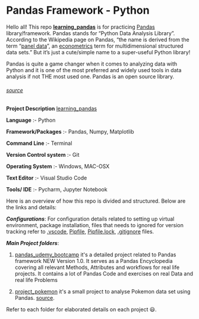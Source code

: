 # Pandas Framework - Python

Hello all! This repo **[learning_pandas](https://github.com/vandanagarg/learning_pandas)** is for practicing [Pandas](https://pandas.pydata.org/) library/framework. Pandas stands for “Python Data Analysis Library”. According to the Wikipedia page on Pandas, “the name is derived from the term “[panel data](https://en.wikipedia.org/wiki/Panel_data)”, an [econometrics](https://en.wikipedia.org/wiki/Econometrics) term for multidimensional structured data sets.” But it’s just a cute/simple name to a super-useful Python library!

Pandas is quite a game changer when it comes to analyzing data with Python and it is one of the most preferred and widely used tools in data analysis if not THE most used one. Pandas is an open source library.

###### [source](https://towardsdatascience.com/a-quick-introduction-to-the-pandas-python-library-f1b678f34673)

**Project Description** [learning_pandas](https://github.com/vandanagarg/learning_pandas)

**Language** :- Python

**Framework/Packages** :- Pandas, Numpy, Matplotlib

**Command Line** :- Terminal

**Version Control system** :- Git

**Operating System** :- Windows, MAC-OSX

**Text Editor** :-  Visual Studio Code

**Tools/ IDE** :-  Pycharm, Jupyter Notebook

Here is an overview of how this repo is divided and structured. Below are the links and details:

_**Configurations**_: For configuration details related to setting up virtual environment, package installation, files that needs to ignored for version tracking refer to [.vscode](https://github.com/vandanagarg/learning_pandas/tree/master/.vscode), [Pipfile](https://github.com/vandanagarg/learning_pandas/blob/master/Pipfile), [Pipfile.lock](https://github.com/vandanagarg/learning_pandas/blob/master/Pipfile.lock), [.gitignore](https://github.com/vandanagarg/learning_pandas/blob/master/.gitignore) files.

_**Main Project folders**_:

1. [pandas_udemy_bootcamp](https://github.com/vandanagarg/learning_pandas/tree/master/pandas_udemy_bootcamp) it's a detailed project related to Pandas framework NEW Version 1.0.
It serves as a Pandas Encyclopedia covering all relevant Methods, Attributes and workflows for real life projects. It contains a lot of Pandas Code and exercises on real Data and real life Problems

2. [project_pokemon](https://github.com/vandanagarg/learning_pandas/tree/master/project_pokemon) 
it's a small project to analyse Pokemon data set using Pandas.
[source](https://www.youtube.com/watch\?v\=vmEHCJofslg\&t\=170s).


Refer to each folder for elaborated details on each project :smiley:.